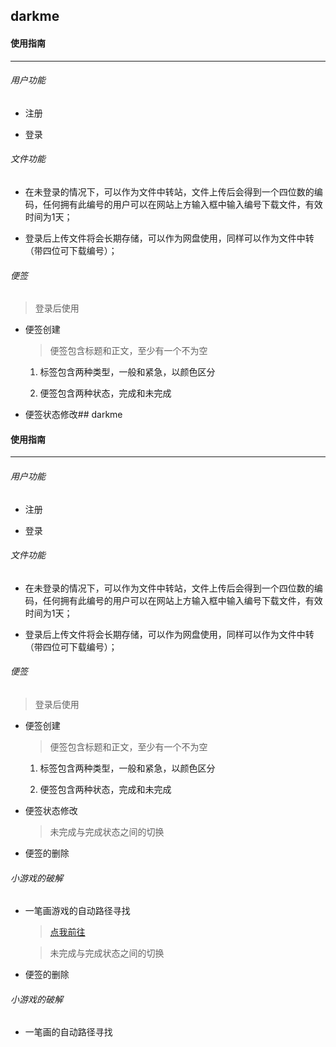 ## darkme

#### 使用指南

---

###### 用户功能

- 注册

- 登录

###### 文件功能

- 在未登录的情况下，可以作为文件中转站，文件上传后会得到一个四位数的编码，任何拥有此编号的用户可以在网站上方输入框中输入编号下载文件，有效时间为1天；

- 登录后上传文件将会长期存储，可以作为网盘使用，同样可以作为文件中转（带四位可下载编号）；

###### 便签

> 登录后使用

- 便签创建

  >  便签包含标题和正文，至少有一个不为空

  1. 标签包含两种类型，一般和紧急，以颜色区分

  2. 便签包含两种状态，完成和未完成

- 便签状态修改## darkme

#### 使用指南

---

###### 用户功能

- 注册

- 登录

###### 文件功能

- 在未登录的情况下，可以作为文件中转站，文件上传后会得到一个四位数的编码，任何拥有此编号的用户可以在网站上方输入框中输入编号下载文件，有效时间为1天；

- 登录后上传文件将会长期存储，可以作为网盘使用，同样可以作为文件中转（带四位可下载编号）；

###### 便签

> 登录后使用

- 便签创建

  >  便签包含标题和正文，至少有一个不为空

  1. 标签包含两种类型，一般和紧急，以颜色区分

  2. 便签包含两种状态，完成和未完成

- 便签状态修改

  > 未完成与完成状态之间的切换

- 便签的删除



###### 小游戏的破解

- 一笔画游戏的自动路径寻找

  > [点我前往](htttps://darkme.cn/stroke)




  > 未完成与完成状态之间的切换

- 便签的删除


###### 小游戏的破解
- 一笔画的自动路径寻找


